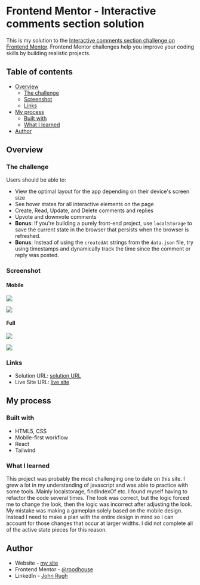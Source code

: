 # Frontend Mentor - Interactive comments section solution

This is my solution to the [Interactive comments section challenge on Frontend Mentor](https://www.frontendmentor.io/challenges/interactive-comments-section-iG1RugEG9). Frontend Mentor challenges help you improve your coding skills by building realistic projects. 

## Table of contents

- [Overview](#overview)
  - [The challenge](#the-challenge)
  - [Screenshot](#screenshot)
  - [Links](#links)
- [My process](#my-process)
  - [Built with](#built-with)
  - [What I learned](#what-i-learned)
- [Author](#author)

## Overview

### The challenge

Users should be able to:

- View the optimal layout for the app depending on their device's screen size
- See hover states for all interactive elements on the page
- Create, Read, Update, and Delete comments and replies
- Upvote and downvote comments
- **Bonus**: If you're building a purely front-end project, use `localStorage` to save the current state in the browser that persists when the browser is refreshed.
- **Bonus**: Instead of using the `createdAt` strings from the `data.json` file, try using timestamps and dynamically track the time since the comment or reply was posted.

### Screenshot

#### Mobile 
![](./src/images/mb01.png)

![](./src/images/mb02.png)

#### Full
![](./src/images/full01.png)

![](./src/images/full02.png)

### Links

- Solution URL: [solution URL](https://github.com/roodhouse/frontend-mentor-comments)
- Live Site URL: [live site](https://comments.rugh.us)

## My process

### Built with

- HTML5, CSS
- Mobile-first workflow
- React
- Tailwind

### What I learned

This project was probably the most challenging one to date on this site. I grew a lot in my understanding of javascript and was able to practice with some tools. Mainly localstorage, findIndexOf etc. I found myself having to refactor the code several times. The look was correct, but the logic forced me to change the look, then the logic was incorrect after adjusting the look. My mistake was making a gameplan solely based on the mobile design. Instead I need to make a plan with the entire design in mind so I can account for those changes that occur at larger widths. I did not complete all of the active state pieces for this reason.

## Author

- Website - [my site](https://rugh.us)
- Frontend Mentor - [@roodhouse](https://www.frontendmentor.io/profile/roodhouse)
- LinkedIn - [John Rugh](https://www.linkedin.com/in/john-m-rugh/)